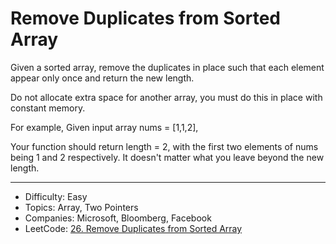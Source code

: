# Remove Duplicates from Sorted Array

Given a sorted array, remove the duplicates in place such that each element appear only once and return the new length.

Do not allocate extra space for another array, you must do this in place with constant memory.

For example,
Given input array nums = [1,1,2],

Your function should return length = 2, with the first two elements of nums being 1 and 2 respectively. It doesn't matter what you leave beyond the new length.

---

* Difficulty: Easy
* Topics: Array, Two Pointers
* Companies: Microsoft, Bloomberg, Facebook
* LeetCode: [26. Remove Duplicates from Sorted Array](https://leetcode.com/problems/remove-duplicates-from-sorted-array/description/)
